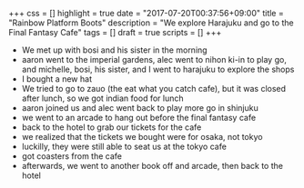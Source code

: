 +++
css = []
highlight = true
date = "2017-07-20T00:37:56+09:00"
title = "Rainbow Platform Boots"
description = "We explore Harajuku and go to the Final Fantasy Cafe"
tags = []
draft = true
scripts = []
+++

- We met up with bosi and his sister in the morning
- aaron went to the imperial gardens, alec went to nihon ki-in to play go, and
  michelle, bosi, his sister, and I went to harajuku to explore the shops
- I bought a new hat
- We tried to go to zauo (the eat what you catch cafe), but it was closed after
  lunch, so we got indian food for lunch
- aaron joined us and alec went back to play more go in shinjuku
- we went to an arcade to hang out before the final fantasy cafe
- back to the hotel to grab our tickets for the cafe
- we realized that the tickets we bought were for osaka, not tokyo
- luckilly, they were still able to seat us at the tokyo cafe
- got coasters from the cafe
- afterwards, we went to another book off and arcade, then back to the hotel
